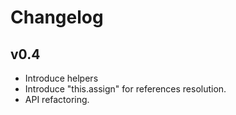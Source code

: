# Changelog

## v0.4

- Introduce helpers
- Introduce "this.assign"  for references resolution.
- API refactoring.
